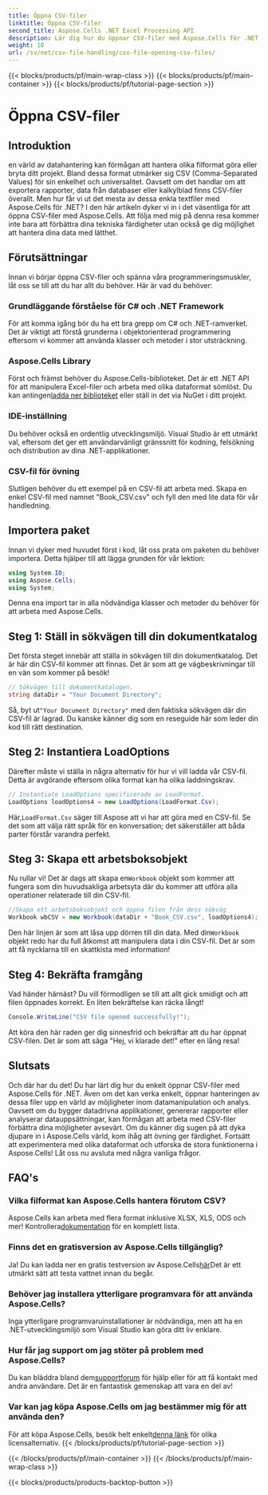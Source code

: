 ```yaml
---
title: Öppna CSV-filer
linktitle: Öppna CSV-filer
second_title: Aspose.Cells .NET Excel Processing API
description: Lär dig hur du öppnar CSV-filer med Aspose.Cells för .NET med vår omfattande, steg-för-steg-guide. Masterdatamanipulation.
weight: 10
url: /sv/net/csv-file-handling/csv-file-opening-csv-files/
---
```


{{< blocks/products/pf/main-wrap-class >}}
{{< blocks/products/pf/main-container >}}
{{< blocks/products/pf/tutorial-page-section >}}

# Öppna CSV-filer

## Introduktion
en värld av datahantering kan förmågan att hantera olika filformat göra eller bryta ditt projekt. Bland dessa format utmärker sig CSV (Comma-Separated Values) för sin enkelhet och universalitet. Oavsett om det handlar om att exportera rapporter, data från databaser eller kalkylblad finns CSV-filer överallt. Men hur får vi ut det mesta av dessa enkla textfiler med Aspose.Cells för .NET? I den här artikeln dyker vi in i det väsentliga för att öppna CSV-filer med Aspose.Cells. Att följa med mig på denna resa kommer inte bara att förbättra dina tekniska färdigheter utan också ge dig möjlighet att hantera dina data med lätthet. 
## Förutsättningar
Innan vi börjar öppna CSV-filer och spänna våra programmeringsmuskler, låt oss se till att du har allt du behöver. Här är vad du behöver:
### Grundläggande förståelse för C# och .NET Framework
För att komma igång bör du ha ett bra grepp om C# och .NET-ramverket. Det är viktigt att förstå grunderna i objektorienterad programmering eftersom vi kommer att använda klasser och metoder i stor utsträckning.
### Aspose.Cells Library
Först och främst behöver du Aspose.Cells-biblioteket. Det är ett .NET API för att manipulera Excel-filer och arbeta med olika dataformat sömlöst. Du kan antingen[ladda ner biblioteket](https://releases.aspose.com/cells/net/) eller ställ in det via NuGet i ditt projekt.
### IDE-inställning
Du behöver också en ordentlig utvecklingsmiljö. Visual Studio är ett utmärkt val, eftersom det ger ett användarvänligt gränssnitt för kodning, felsökning och distribution av dina .NET-applikationer.
### CSV-fil för övning
Slutligen behöver du ett exempel på en CSV-fil att arbeta med. Skapa en enkel CSV-fil med namnet "Book_CSV.csv" och fyll den med lite data för vår handledning.
## Importera paket
Innan vi dyker med huvudet först i kod, låt oss prata om paketen du behöver importera. Detta hjälper till att lägga grunden för vår lektion:
```csharp
using System.IO;
using Aspose.Cells;
using System;
```
Denna ena import tar in alla nödvändiga klasser och metoder du behöver för att arbeta med Aspose.Cells.
## Steg 1: Ställ in sökvägen till din dokumentkatalog
Det första steget innebär att ställa in sökvägen till din dokumentkatalog. Det är här din CSV-fil kommer att finnas. Det är som att ge vägbeskrivningar till en vän som kommer på besök!
```csharp
// Sökvägen till dokumentkatalogen.
string dataDir = "Your Document Directory";
```
 Så, byt ut`"Your Document Directory"` med den faktiska sökvägen där din CSV-fil är lagrad. Du kanske känner dig som en reseguide här som leder din kod till rätt destination.
## Steg 2: Instantiera LoadOptions
Därefter måste vi ställa in några alternativ för hur vi vill ladda vår CSV-fil. Detta är avgörande eftersom olika format kan ha olika laddningskrav. 
```csharp
// Instantiate LoadOptions specificerade av LoadFormat.
LoadOptions loadOptions4 = new LoadOptions(LoadFormat.Csv);
```
 Här,`LoadFormat.Csv` säger till Aspose att vi har att göra med en CSV-fil. Se det som att välja rätt språk för en konversation; det säkerställer att båda parter förstår varandra perfekt.
## Steg 3: Skapa ett arbetsboksobjekt
 Nu rullar vi! Det är dags att skapa en`Workbook` objekt som kommer att fungera som din huvudsakliga arbetsyta där du kommer att utföra alla operationer relaterade till din CSV-fil.
```csharp
//Skapa ett arbetsboksobjekt och öppna filen från dess sökväg
Workbook wbCSV = new Workbook(dataDir + "Book_CSV.csv", loadOptions4);
```
 Den här linjen är som att låsa upp dörren till din data. Med din`Workbook` objekt redo har du full åtkomst att manipulera data i din CSV-fil. Det är som att få nycklarna till en skattkista med information!
## Steg 4: Bekräfta framgång
Vad händer härnäst? Du vill förmodligen se till att allt gick smidigt och att filen öppnades korrekt. En liten bekräftelse kan räcka långt!
```csharp
Console.WriteLine("CSV file opened successfully!");
```
Att köra den här raden ger dig sinnesfrid och bekräftar att du har öppnat CSV-filen. Det är som att säga "Hej, vi klarade det!" efter en lång resa!
## Slutsats
Och där har du det! Du har lärt dig hur du enkelt öppnar CSV-filer med Aspose.Cells för .NET. Även om det kan verka enkelt, öppnar hanteringen av dessa filer upp en värld av möjligheter inom datamanipulation och analys. Oavsett om du bygger datadrivna applikationer, genererar rapporter eller analyserar datauppsättningar, kan förmågan att arbeta med CSV-filer förbättra dina möjligheter avsevärt. 
Om du känner dig sugen på att dyka djupare in i Aspose.Cells värld, kom ihåg att övning ger färdighet. Fortsätt att experimentera med olika dataformat och utforska de stora funktionerna i Aspose.Cells! Låt oss nu avsluta med några vanliga frågor.
## FAQ's
### Vilka filformat kan Aspose.Cells hantera förutom CSV?
 Aspose.Cells kan arbeta med flera format inklusive XLSX, XLS, ODS och mer! Kontrollera[dokumentation](https://reference.aspose.com/cells/net/) för en komplett lista.
### Finns det en gratisversion av Aspose.Cells tillgänglig?
 Ja! Du kan ladda ner en gratis testversion av Aspose.Cells[här](https://releases.aspose.com/)Det är ett utmärkt sätt att testa vattnet innan du begår.
### Behöver jag installera ytterligare programvara för att använda Aspose.Cells?
Inga ytterligare programvaruinstallationer är nödvändiga, men att ha en .NET-utvecklingsmiljö som Visual Studio kan göra ditt liv enklare.
### Hur får jag support om jag stöter på problem med Aspose.Cells?
 Du kan bläddra bland dem[supportforum](https://forum.aspose.com/c/cells/9) för hjälp eller för att få kontakt med andra användare. Det är en fantastisk gemenskap att vara en del av!
### Var kan jag köpa Aspose.Cells om jag bestämmer mig för att använda den?
 För att köpa Aspose.Cells, besök helt enkelt[denna länk](https://purchase.aspose.com/buy) för olika licensalternativ.
{{< /blocks/products/pf/tutorial-page-section >}}

{{< /blocks/products/pf/main-container >}}
{{< /blocks/products/pf/main-wrap-class >}}

{{< blocks/products/products-backtop-button >}}
